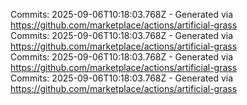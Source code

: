 Commits: 2025-09-06T10:18:03.768Z - Generated via https://github.com/marketplace/actions/artificial-grass
<br>
Commits: 2025-09-06T10:18:03.768Z - Generated via https://github.com/marketplace/actions/artificial-grass
<br>
Commits: 2025-09-06T10:18:03.768Z - Generated via https://github.com/marketplace/actions/artificial-grass
<br>
Commits: 2025-09-06T10:18:03.768Z - Generated via https://github.com/marketplace/actions/artificial-grass
<br>

